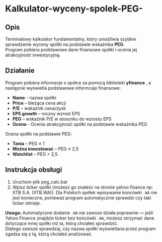 # Kalkulator-wyceny-spolek-PEG-

## Opis

Terminalowy kalkulator fundamentalny, który umożliwia szybkie sprawdzenie wyceny spółki na podstawie wskaźnika **PEG**.  
Program pobiera podstawowe dane finansowe spółki i ocenia jej atrakcyjność inwestycyjną.

## Działanie

Program pobiera informacje o spółce za pomocą biblioteki **yfinance** , a następnie wyświetla podstawowe informcaje finansowe:

  * **Name** - nazwa spółki
  * **Price** – bieżąca cena akcji
  * **P/E** – wskaźnik cena/zysk
  * **EPS growth** – roczny wzrost EPS
  * **PEG** – wskaźnik P/E w stosunku do wzrostu EPS
  * **Ocena** - Ocenia atrakcyjność spółki na podstawie wskaźnika PEG

Ocena spółki na podstawie PEG:
  * **Tania** – PEG ≤ 1
  * **Można inwestować** – PEG ≤ 2,5
  * **Watchlist** – PEG > 2,5

## Instrukcja obsługi

1. Uruchom plik peg_calc.bat
2. Wpisz ticker spółki (możesz go znaleśc na stronie yahoo finance np: XTB S.A. (XTB.WA)). Dla Polskich spółek wpisywanie koncówki `.WA` nie jest konieczne, ponieważ program automatycznie sprawdzi czy taki ticker istnieje.
   
**Uwaga:** Automatyczne dodanie `.WA` nie zawsze działa poprawnie — jeśli Yahoo Finance znajdzie ticker bez końcówki `.WA`, możesz otrzymać dane dotyczące innej spółki niż ta, którą chciałeś sprawdzić.  
Dlatego zawsze sprawdzaj, czy nazwa spółki wyświetlana przez program zgadza się z tą, którą chciałeś analizować.
